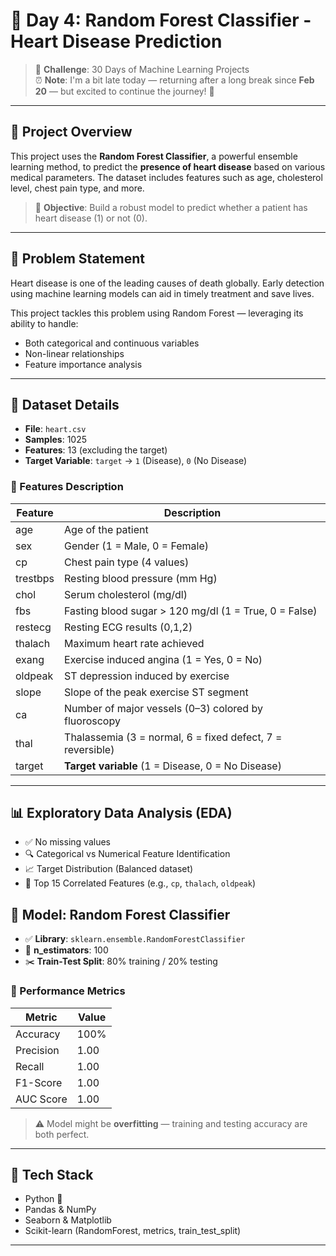 # 🌳 Day 4: Random Forest Classifier - Heart Disease Prediction
 
> 🚀 **Challenge**: 30 Days of Machine Learning Projects  
> ⏰ **Note**: I'm a bit late today — returning after a long break since **Feb 20** — but excited to continue the journey! 🙌

---

## 📌 Project Overview

This project uses the **Random Forest Classifier**, a powerful ensemble learning method, to predict the **presence of heart disease** based on various medical parameters. The dataset includes features such as age, cholesterol level, chest pain type, and more.

> 🎯 **Objective**: Build a robust model to predict whether a patient has heart disease (1) or not (0).

---

## 🧠 Problem Statement

Heart disease is one of the leading causes of death globally. Early detection using machine learning models can aid in timely treatment and save lives.

This project tackles this problem using Random Forest — leveraging its ability to handle:
- Both categorical and continuous variables
- Non-linear relationships
- Feature importance analysis

---

## 📂 Dataset Details

- **File**: `heart.csv`
- **Samples**: 1025
- **Features**: 13 (excluding the target)
- **Target Variable**: `target` → `1` (Disease), `0` (No Disease)

### 🧾 Features Description

| Feature      | Description                                                  |
|--------------|--------------------------------------------------------------|
| age          | Age of the patient                                           |
| sex          | Gender (1 = Male, 0 = Female)                                |
| cp           | Chest pain type (4 values)                                   |
| trestbps     | Resting blood pressure (mm Hg)                               |
| chol         | Serum cholesterol (mg/dl)                                    |
| fbs          | Fasting blood sugar > 120 mg/dl (1 = True, 0 = False)        |
| restecg      | Resting ECG results (0,1,2)                                  |
| thalach      | Maximum heart rate achieved                                  |
| exang        | Exercise induced angina (1 = Yes, 0 = No)                    |
| oldpeak      | ST depression induced by exercise                            |
| slope        | Slope of the peak exercise ST segment                        |
| ca           | Number of major vessels (0–3) colored by fluoroscopy         |
| thal         | Thalassemia (3 = normal, 6 = fixed defect, 7 = reversible)   |
| target       | **Target variable** (1 = Disease, 0 = No Disease)            |

---

## 📊 Exploratory Data Analysis (EDA)

- ✅ No missing values
- 🔍 Categorical vs Numerical Feature Identification
- 📈 Target Distribution (Balanced dataset)
- 📌 Top 15 Correlated Features (e.g., `cp`, `thalach`, `oldpeak`)

## 🤖 Model: Random Forest Classifier

- ✅ **Library**: `sklearn.ensemble.RandomForestClassifier`
- 🌲 **n_estimators**: 100
- ✂️ **Train-Test Split**: 80% training / 20% testing

### 🧪 Performance Metrics

| Metric     | Value |
|------------|--------|
| Accuracy   | 100%   |
| Precision  | 1.00   |
| Recall     | 1.00   |
| F1-Score   | 1.00   |
| AUC Score  | 1.00   |

> ⚠️ Model might be **overfitting** — training and testing accuracy are both perfect.

---

## 🧰 Tech Stack

- Python 🐍
- Pandas & NumPy
- Seaborn & Matplotlib
- Scikit-learn (RandomForest, metrics, train_test_split)

---
